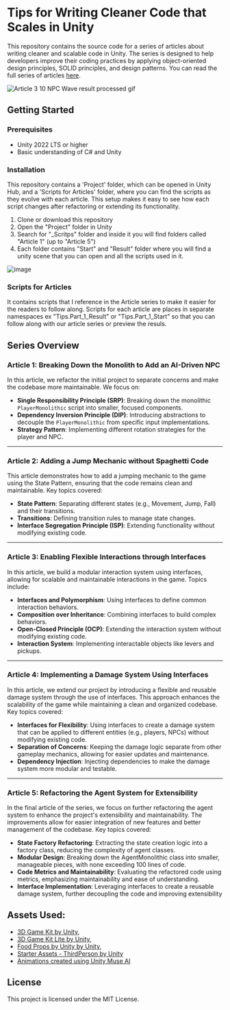 # Tips for Writing Cleaner Code that Scales in Unity

This repository contains the source code for a series of articles about writing cleaner and scalable code in Unity. The series is designed to help developers improve their coding practices by applying object-oriented design principles, SOLID principles, and design patterns. You can read the full series of articles [here](<LINK>).

![Article 3 10 NPC Wave result processed gif](https://github.com/PetterSunnyVR/Tips-to-writing-cleaner-code-in-Unity-/assets/17239042/caa3436f-727b-41b4-9215-610e012e787d)


## Getting Started


### Prerequisites

- Unity 2022 LTS or higher
- Basic understanding of C# and Unity

### Installation

This repository contains a 'Project' folder, which can be opened in Unity Hub, and a 'Scripts for Articles' folder, where you can find the scripts as they evolve with each article. This setup makes it easy to see how each script changes after refactoring or extending its functionality.

1. Clone or download this repository
2. Open the "Project" folder in Unity
3. Search for "_Scritps" folder and inside it you will find folders called "Article 1" (up to "Article 5")
4. Each folder contains "Start" and "Result" folder where you will find a unity scene that you can open and all the scripts used in it.

![image](https://github.com/PetterSunnyVR/Tips-to-writing-cleaner-code-in-Unity-/assets/17239042/007f0cab-2fdd-45d0-8331-d9d4523743b9)


### Scripts for Articles

It contains scripts that I reference in the Article series to make it easier for the readers to follow along. Scripts for each article are places in separate namespaces ex "Tips.Part_1_Result" or "Tips.Part_1_Start" so that you can follow along with our article series or preview the resuls.

## Series Overview


### Article 1: Breaking Down the Monolith to Add an AI-Driven NPC

In this article, we refactor the initial project to separate concerns and make the codebase more maintainable. We focus on:

- **Single Responsibility Principle (SRP)**: Breaking down the monolithic `PlayerMonolithic` script into smaller, focused components.
- **Dependency Inversion Principle (DIP)**: Introducing abstractions to decouple the `PlayerMonolithic` from specific input implementations.
- **Strategy Pattern**: Implementing different rotation strategies for the player and NPC.

___

### Article 2: Adding a Jump Mechanic without Spaghetti Code

This article demonstrates how to add a jumping mechanic to the game using the State Pattern, ensuring that the code remains clean and maintainable. Key topics covered:

- **State Pattern**: Separating different states (e.g., Movement, Jump, Fall) and their transitions.
- **Transitions**: Defining transition rules to manage state changes.
- **Interface Segregation Principle (ISP)**: Extending functionality without modifying existing code.

___

### Article 3: Enabling Flexible Interactions through Interfaces

In this article, we build a modular interaction system using interfaces, allowing for scalable and maintainable interactions in the game. Topics include:

- **Interfaces and Polymorphism**: Using interfaces to define common interaction behaviors.
- **Composition over Inheritance**: Combining interfaces to build complex behaviors.
- **Open-Closed Principle (OCP)**: Extending the interaction system without modifying existing code.
- **Interaction System**: Implementing interactable objects like levers and pickups.

___

### Article 4: Implementing a Damage System Using Interfaces
In this article, we extend our project by introducing a flexible and reusable damage system through the use of interfaces. This approach enhances the scalability of the game while maintaining a clean and organized codebase. Key topics covered:

- **Interfaces for Flexibility**: Using interfaces to create a damage system that can be applied to different entities (e.g., players, NPCs) without modifying existing code.
- **Separation of Concerns**: Keeping the damage logic separate from other gameplay mechanics, allowing for easier updates and maintenance.
- **Dependency Injection**: Injecting dependencies to make the damage system more modular and testable.

___

### Article 5: Refactoring the Agent System for Extensibility
In the final article of the series, we focus on further refactoring the agent system to enhance the project's extensibility and maintainability. The improvements allow for easier integration of new features and better management of the codebase. Key topics covered:

- **State Factory Refactoring**: Extracting the state creation logic into a factory class, reducing the complexity of agent classes.
- **Modular Design**: Breaking down the AgentMonolithic class into smaller, manageable pieces, with none exceeding 100 lines of code.
- **Code Metrics and Maintainability**: Evaluating the refactored code using metrics, emphasizing maintainability and ease of understanding.
- **Interface Implementation**: Leveraging interfaces to create a reusable damage system, further decoupling the code and improving extensibility


## Assets Used:
- [3D Game Kit by Unity](https://assetstore.unity.com/packages/templates/tutorials/unity-learn-3d-game-kit-115747),
- [3D Game Kit Lite by Unity](https://assetstore.unity.com/packages/templates/tutorials/3d-game-kit-lite-135162),
- [Food Props by Unity by Unity](https://assetstore.unity.com/packages/3d/food-props-163295),
- [Starter Assets - ThirdPerson by Unity](https://assetstore.unity.com/packages/essentials/starter-assets-thirdperson-updates-in-new-charactercontroller-pa-196526)
- [Animations created using Unity Muse AI](https://unity.com/products/muse)

## License

This project is licensed under the MIT License.
